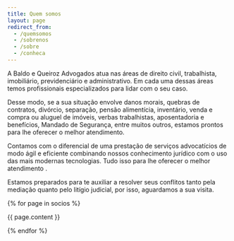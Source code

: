 ```yaml
---
title: Quem somos
layout: page
redirect_from:
  - /quemsomos
  - /sobrenos
  - /sobre
  - /conheca
---
```


A Baldo e Queiroz Advogados atua nas áreas de direito civil, trabalhista, imobiliário, previdenciário e administrativo. Em cada uma dessas áreas temos profissionais especializados para lidar com o seu caso.

Desse modo, se a sua situação envolve danos morais, quebras de contratos, divórcio, separação, pensão alimentícia, inventário, venda e compra ou aluguel de imóveis, verbas trabalhistas, aposentadoria e benefícios, Mandado de Segurança, entre muitos outros, estamos prontos para lhe oferecer o melhor atendimento.

Contamos com o diferencial de uma prestação de serviços advocatícios de modo ágil e eficiente combinando nossos conhecimento jurídico com o uso das mais modernas tecnologias. Tudo isso para lhe oferecer o melhor atendimento .

Estamos preparados para te auxiliar a resolver seus conflitos tanto pela mediação quanto pelo litígio judicial, por isso,  aguardamos a sua visita.

{% for page in socios %}

{{ page.content }}

{% endfor %}
